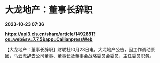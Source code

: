 # 大龙地产：董事长辞职

**2023-10-23 07:36**

**https://api3.cls.cn/share/article/1492851?os=web&sv=7.7.5&app=CailianpressWeb**

【大龙地产：董事长辞职】财联社10月23日电，大龙地产公告，因工作调动原因，马云虎辞去公司董事、董事长及董事会战略委员会委员、主任委员职务。